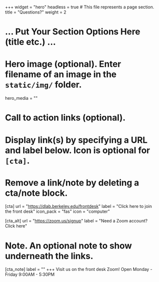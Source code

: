 +++
widget = "hero"
headless = true  # This file represents a page section.
title = "Questions?"
weight = 2


# ... Put Your Section Options Here (title etc.) ...

# Hero image (optional). Enter filename of an image in the `static/img/` folder.
hero_media = ""

# Call to action links (optional).
#   Display link(s) by specifying a URL and label below. Icon is optional for `[cta]`.
#   Remove a link/note by deleting a cta/note block.
[cta]
  url = "https://dlab.berkeley.edu/frontdesk"
  label = "Click here to join the front desk"
  icon_pack = "fas"
  icon = "computer"
  
[cta_alt]
  url = "https://zoom.us/signup"
  label = "Need a Zoom account? Click here"

# Note. An optional note to show underneath the links.
[cta_note]
  label = ""
+++
Visit us on the front desk Zoom! Open Monday - Friday 9:00AM - 5:30PM